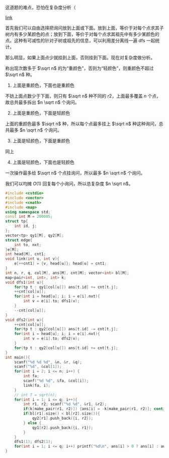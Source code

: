 这道题的难点，恐怕在复杂度分析（

[link](https://luogu.com.cn/problem/P5901)

首先我们可以自由选择把询问放到上面或下面。放到上面，等价于对每个点求其子树内有多少某颜色的点；放到下面，等价于对每个点求其祖先中有多少某颜色的点。这种有可减性的针对子树或祖先的信息，可以利用差分离线一遍 dfs 一起统计。

那么明显，如果上面点少就挂到上面，否则挂到下面。现在对复杂度做分析。

称出现次数多于 $\sqrt n$ 的为“重颜色”，否则为“轻颜色”，则重颜色不超过 $\sqrt n$ 种。

1. 上面是重颜色，下面也是重颜色

不妨上面点数少于下面，则只有 $\sqrt n$ 种不同的 $r2$，上面最多覆盖 $n$ 个点，故总共最多拆出 $n \sqrt n$ 个询问。

2. 上面是重颜色，下面是轻颜色

上面的重颜色最多 $\sqrt n$ 种，所以每个点最多挂上 $\sqrt n$  种这种询问，总共最多 $n \sqrt n$ 个询问。

3. 上面是轻颜色，下面是重颜色

同上

4. 上面是轻颜色，下面也是轻颜色

一次操作最多给 $\sqrt n$ 个点挂询问，所以最多 $n \sqrt n$ 个询问。

我们可以均摊 $O(1)$ 回复每个小询问，所以总复杂度 $n \sqrt n$。

```cpp
#include <cstdio>
#include <vector>
#include <cmath>
#include <map>
using namespace std;
const int M = 200005;
struct tp{
    int id, j;
};
vector<tp> qy1[M], qy2[M];
struct edge{
    int to, nxt;
}e[M];
int head[M], cnt1;
void link(int u, int v){
    e[++cnt1] = {v, head[u]}; head[u] = cnt1;
}
int n, r, q, col[M], ans[M], cnt[M]; vector<int> bl[M];
map<pair<int, int>, int> k;
void dfs1(int u){
    for(tp t : qy1[col[u]]) ans[t.id] += cnt[t.j];
    ++cnt[col[u]];
    for(int i = head[u]; i; i = e[i].nxt){
        int v = e[i].to; dfs1(v);
    }
    --cnt[col[u]];
}
void dfs2(int u){
    ++cnt[col[u]];
    for(tp t : qy2[col[u]]) ans[t.id] -= cnt[t.j];
    for(int i = head[u]; i; i = e[i].nxt){
        int v = e[i].to; dfs2(v);
    }
    for(tp t : qy2[col[u]]) ans[t.id] += cnt[t.j];
}
int main(){
    scanf("%d %d %d", &n, &r, &q);
    scanf("%d", &col[1]);
    for(int i = 2; i <= n; i++) {
        int fa;
        scanf("%d %d", &fa, &col[i]);
        link(fa, i);
    }
    // int T = sqrt(n);
    for(int i = 1; i <= q; i++){
        int r1, r2; scanf("%d %d", &r1, &r2);
        if(k[make_pair(r1, r2)]) {ans[i] = -k[make_pair(r1, r2)]; continue;}
        if(bl[r1].size() < bl[r2].size()){
            qy2[r1].push_back({i, r2});
        } else {
            qy1[r2].push_back({i, r1});
        }
    }
    dfs1(1); dfs2(1);
    for(int i = 1; i <= q; i++) printf("%d\n", ans[i] > 0 ? ans[i] : ans[-ans[i]]);
}
```
